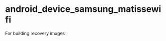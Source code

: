 android_device_samsung_matissewifi
==================================

For building recovery images
